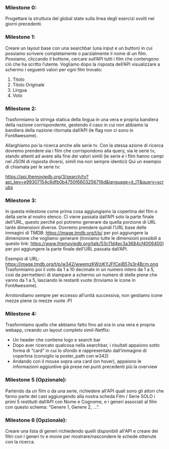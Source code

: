 ### Milestone 0:

Progettare la struttura del global state sulla linea degli esercizi svolti nei giorni precedenti.

### Milestone 1:

Creare un layout base con una searchbar (una input e un button) in cui possiamo scrivere completamente o parzialmente il nome di un film. Possiamo, cliccando il bottone, cercare sull’API tutti i film che contengono ciò che ha scritto l’utente. Vogliamo dopo la risposta dell’API visualizzare a schermo i seguenti valori per ogni film trovato:
1. Titolo
2. Titolo Originale
3. Lingua
4. Voto

### Milestone 2:

Trasformiamo la stringa statica della lingua in una vera e propria bandiera della nazione corrispondente, gestendo il caso in cui non abbiamo la bandiera della nazione ritornata dall’API (le flag non ci sono in FontAwesome).

Allarghiamo poi la ricerca anche alle serie tv. Con la stessa azione di ricerca dovremo prendere sia i film che corrispondono alla query, sia le serie tv, stando attenti ad avere alla fine dei valori simili (le serie e i film hanno campi nel JSON di risposta diversi, simili ma non sempre identici) Qui un esempio di chiamata per le serie tv:

https://api.themoviedb.org/3/search/tv?api_key=e99307154c6dfb0b4750f6603256716d&language=it_IT&query=scrubs

### Milestone 3:

In questa milestone come prima cosa aggiungiamo la copertina del film o della serie al nostro elenco. Ci viene passata dall’API solo la parte finale dell’URL, questo perché poi potremo generare da quella porzione di URL tante dimensioni diverse. Dovremo prendere quindi l’URL base delle immagini di TMDB: https://image.tmdb.org/t/p/ per poi aggiungere la dimensione che vogliamo generare (troviamo tutte le dimensioni possibili a questo link: https://www.themoviedb.org/talk/53c11d4ec3a3684cf4006400) per poi aggiungere la parte finale dell’URL passata dall’API.

Esempio di URL: https://image.tmdb.org/t/p/w342/wwemzKWzjKYJFfCeiB57q3r4Bcm.png Trasformiamo poi il voto da 1 a 10 decimale in un numero intero da 1 a 5, così da permetterci di stampare a schermo un numero di stelle piene che vanno da 1 a 5, lasciando le restanti vuote (troviamo le icone in FontAwesome).

Arrotondiamo sempre per eccesso all’unità successiva, non gestiamo icone mezze piene (o mezze vuote :P)

### Milestone 4:

Trasformiamo quello che abbiamo fatto fino ad ora in una vera e propria webapp, creando un layout completo simil-Netflix:

- Un header che contiene logo e search bar
- Dopo aver ricercato qualcosa nella searchbar, i risultati appaiono sotto forma di “card” in cui lo sfondo è rappresentato dall’immagine di copertina (consiglio la poster_path con w342)
- Andando con il mouse sopra una card (on hover), appaiono le informazioni aggiuntive già prese nei punti precedenti più la overview


### Milestone 5 (Opzionale):

Partendo da un film o da una serie, richiedere all'API quali sono gli attori che fanno parte del cast aggiungendo alla nostra scheda Film / Serie SOLO i primi 5 restituiti dall’API con Nome e Cognome, e i generi associati al film con questo schema: “Genere 1, Genere 2, …”.

### Milestone 6 (Opzionale):

Creare una lista di generi richiedendo quelli disponibili all'API e creare dei filtri con i generi tv e movie per mostrare/nascondere le schede ottenute con la ricerca.
